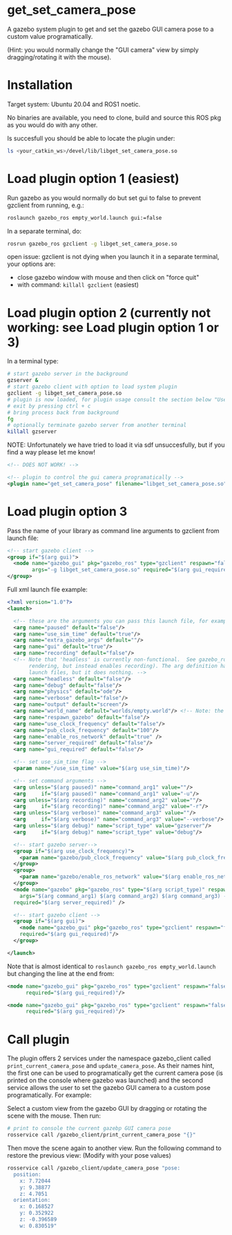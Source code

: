 # get_set_camera_pose

A gazebo system plugin to get and set the gazebo GUI camera pose to a custom value programatically.

(Hint: you would normally change the "GUI camera" view by simply dragging/rotating it with the mouse).

# Installation

Target system: Ubuntu 20.04 and ROS1 noetic.

No binaries are available, you need to clone, build and source this ROS pkg as you would do
with any other.

Is succesfull you should be able to locate the plugin under:

```bash
ls <your_catkin_ws>/devel/lib/libget_set_camera_pose.so
```

# Load plugin option 1 (easiest)

Run gazebo as you would normally do but set gui to false to prevent gzclient from running, e.g.:

```bash
roslaunch gazebo_ros empty_world.launch gui:=false
```

In a separate terminal, do:

```bash
rosrun gazebo_ros gzclient -g libget_set_camera_pose.so
```

open issue: gzclient is not dying when you launch it in a separate terminal, your options are:

- close gazebo window with mouse and then click on "force quit"
- with command: ```killall gzclient``` (easiest)

# Load plugin option 2 (currently not working: see Load plugin option 1 or 3)

In a terminal type:

```bash
# start gazebo server in the background
gzserver &
# start gazebo client with option to load system plugin
gzclient -g libget_set_camera_pose.so
# plugin is now loaded, for plugin usage consult the section below "Use plugin"
# exit by pressing ctrl + c
# bring process back from background
fg
# optionally terminate gazebo server from another terminal
killall gzserver
```

NOTE: Unfortunately we have tried to load it via sdf unsuccesfully, but if you find a way please let me know!

```xml
<!-- DOES NOT WORK! -->

<!-- plugin to control the gui camera programatically -->
<plugin name="get_set_camera_pose" filename="libget_set_camera_pose.so"/>
```

# Load plugin option 3

Pass the name of your library as command line arguments to gzclient from launch file:

```xml
<!-- start gazebo client -->
<group if="$(arg gui)">
  <node name="gazebo_gui" pkg="gazebo_ros" type="gzclient" respawn="false" output="$(arg output)"
        args="-g libget_set_camera_pose.so" required="$(arg gui_required)"/>
</group>
```

Full xml launch file example:

```xml
<?xml version="1.0"?>
<launch>

  <!-- these are the arguments you can pass this launch file, for example paused:=true -->
  <arg name="paused" default="false"/>
  <arg name="use_sim_time" default="true"/>
  <arg name="extra_gazebo_args" default=""/>
  <arg name="gui" default="true"/>
  <arg name="recording" default="false"/>
  <!-- Note that 'headless' is currently non-functional.  See gazebo_ros_pkgs issue #491 (-r arg does not disable
       rendering, but instead enables recording). The arg definition has been left here to prevent breaking downstream
       launch files, but it does nothing. -->
  <arg name="headless" default="false"/>
  <arg name="debug" default="false"/>
  <arg name="physics" default="ode"/>
  <arg name="verbose" default="false"/>
  <arg name="output" default="screen"/>
  <arg name="world_name" default="worlds/empty.world"/> <!-- Note: the world_name is with respect to GAZEBO_RESOURCE_PATH environmental variable -->
  <arg name="respawn_gazebo" default="false"/>
  <arg name="use_clock_frequency" default="false"/>
  <arg name="pub_clock_frequency" default="100"/>
  <arg name="enable_ros_network" default="true" />
  <arg name="server_required" default="false"/>
  <arg name="gui_required" default="false"/>

  <!-- set use_sim_time flag -->
  <param name="/use_sim_time" value="$(arg use_sim_time)"/>

  <!-- set command arguments -->
  <arg unless="$(arg paused)" name="command_arg1" value=""/>
  <arg     if="$(arg paused)" name="command_arg1" value="-u"/>
  <arg unless="$(arg recording)" name="command_arg2" value=""/>
  <arg     if="$(arg recording)" name="command_arg2" value="-r"/>
  <arg unless="$(arg verbose)" name="command_arg3" value=""/>
  <arg     if="$(arg verbose)" name="command_arg3" value="--verbose"/>
  <arg unless="$(arg debug)" name="script_type" value="gzserver"/>
  <arg     if="$(arg debug)" name="script_type" value="debug"/>

  <!-- start gazebo server-->
  <group if="$(arg use_clock_frequency)">
    <param name="gazebo/pub_clock_frequency" value="$(arg pub_clock_frequency)" />
  </group>
  <group>
    <param name="gazebo/enable_ros_network" value="$(arg enable_ros_network)" />
  </group>
  <node name="gazebo" pkg="gazebo_ros" type="$(arg script_type)" respawn="$(arg respawn_gazebo)" output="$(arg output)"
	args="$(arg command_arg1) $(arg command_arg2) $(arg command_arg3) -e $(arg physics) $(arg extra_gazebo_args) $(arg world_name)"
  required="$(arg server_required)" />

  <!-- start gazebo client -->
  <group if="$(arg gui)">
    <node name="gazebo_gui" pkg="gazebo_ros" type="gzclient" respawn="false" output="$(arg output)" args="-g libget_set_camera_pose.so"
    required="$(arg gui_required)"/>
  </group>

</launch>
```

Note that is almost identical to ```roslaunch gazebo_ros empty_world.launch``` but changing the line at the end from:

```xml
<node name="gazebo_gui" pkg="gazebo_ros" type="gzclient" respawn="false" output="$(arg output)" args="$(arg command_arg3)"
      required="$(arg gui_required)"/>
```

```xml
<node name="gazebo_gui" pkg="gazebo_ros" type="gzclient" respawn="false" output="$(arg output)" args="-g libget_set_camera_pose.so"
      required="$(arg gui_required)"/>
```

# Call plugin

The plugin offers 2 services under the namespace gazebo_client called ```print_current_camera_pose```
and ```update_camera_pose```. As their names hint, the first one can be used to programatically get the
current camera pose (is printed on the console where gazebo was launched) and the second service allows
the user to set the gazebo GUI camera to a custom pose programatically. For example:

Select a custom view from the gazebo GUI by dragging or rotating the scene with the mouse. Then run:

```bash
# print to console the current gazebp GUI camera pose
rosservice call /gazebo_client/print_current_camera_pose "{}"
```

Then move the scene again to another view. Run the following command to restore the previous view:
(Modify with your pose values)

```bash
rosservice call /gazebo_client/update_camera_pose "pose:
  position:
    x: 7.72044
    y: 9.38877
    z: 4.7051
  orientation:
    x: 0.168527
    y: 0.352922
    z: -0.396589
    w: 0.830519"
```
